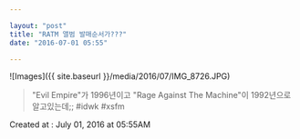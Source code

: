 ```yaml
---

layout: "post"  
title: "RATM 앨범 발매순서가???"  
date: "2016-07-01 05:55"

---
```


![Images]({{ site.baseurl }}/media/2016/07/IMG_8726.JPG)

> "Evil Empire"가 1996년이고 "Rage Against The Machine"이 1992년으로 알고있는데;; #idwk #xsfm

Created at : July 01, 2016 at 05:55AM

